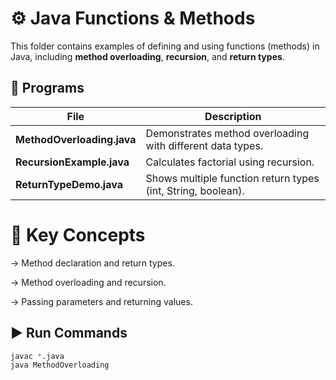 # ⚙️ Java Functions & Methods

This folder contains examples of defining and using functions (methods) in Java, including **method overloading**, **recursion**, and **return types**.

## 📂 Programs
| File | Description |
|------|--------------|
| **MethodOverloading.java** | Demonstrates method overloading with different data types. |
| **RecursionExample.java** | Calculates factorial using recursion. |
| **ReturnTypeDemo.java** | Shows multiple function return types (int, String, boolean). |

# 🧠 Key Concepts
-> Method declaration and return types.

-> Method overloading and recursion.

-> Passing parameters and returning values.

## ▶️ Run Commands
```bash
javac *.java
java MethodOverloading
